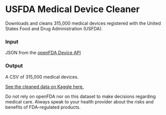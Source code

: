 # USFDA Medical Device Cleaner

Downloads and cleans 315,000 medical devices registered with the United States Food and Drug Administration (USFDA).  

### Input
JSON from the [openFDA Device API](https://open.fda.gov/apis/device/)

### Output
A CSV of 315,000 medical devices.

[See the cleaned data on Kaggle here.](https://www.kaggle.com/datasets/protobioengineering/usfda-medical-devices-2023)

Do not rely on openFDA nor on this dataset to make decisions regarding medical care. Always speak to your health provider about the risks and benefits of FDA-regulated products.